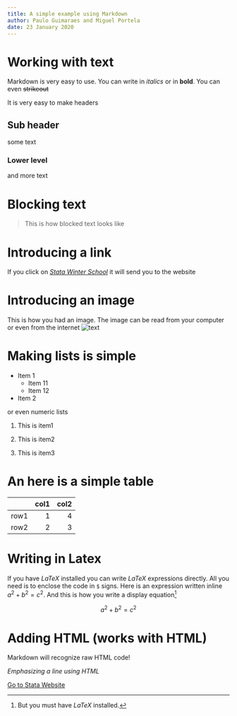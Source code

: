 ```yaml
---
title: A simple example using Markdown
author: Paulo Guimaraes and Miguel Portela
date: 23 January 2020 
---
```


# Working with text

Markdown is very easy to use.
You can write in *italics* or in **bold**. 
You can even ~~strikeout~~

It is very easy to make headers

## Sub header

some text

### Lower level

and more text

# Blocking text

> This is how
> blocked text
> looks like

# Introducing a link

If you click on [*Stata Winter School*](//https://www.timberlake.co.uk/stata-econometrics-winter-school-2019.html) it will send you to the website

# Introducing an image

This is how you had an image. The image can be read from your computer or even from the internet
![text](https://upload.wikimedia.org/wikipedia/commons/7/79/Stata_logo_med_blue.png "Stata Logo")

# Making lists is simple

* Item 1
  * Item 11
  * Item 12
* Item 2

or even numeric lists

1. This is item1

2. This is item2

5. This is item3

# An here is a simple table

|      | col1 | col2 |
|:-----|-----:|-----:|
| row1 | 1    | 4    |
| row2 | 2    | 3    |


# Writing in Latex

If you have $LaTeX$ installed you can write $LaTeX$ expressions directly. All you need is to enclose the code in `$` signs.
Here is an expression written inline $a^2+b^2=c^2$.
And this is how you write a display equation[^1]

[^1]: But you must have $LaTeX$ installed. 

$$
a^2+b^2=c^2
$$

# Adding HTML (works with HTML)

Markdown will recognize raw HTML code!

<em> Emphasizing a line using HTML </em> 

<a href="//www.stata.com/"> Go to Stata Website</a> 
